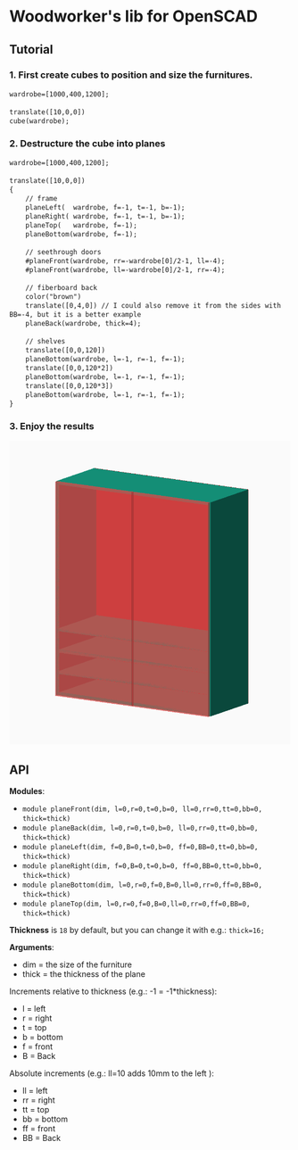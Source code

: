 # Woodworker's lib for OpenSCAD

## Tutorial

### 1. First create cubes to position and size the furnitures.
```scad
wardrobe=[1000,400,1200];

translate([10,0,0])
cube(wardrobe);
```

### 2. Destructure the cube into planes
```scad
wardrobe=[1000,400,1200];

translate([10,0,0])
{
    // frame
    planeLeft(  wardrobe, f=-1, t=-1, b=-1);
    planeRight( wardrobe, f=-1, t=-1, b=-1);
    planeTop(   wardrobe, f=-1);
    planeBottom(wardrobe, f=-1);

    // seethrough doors
    #planeFront(wardrobe, rr=-wardrobe[0]/2-1, ll=-4);
    #planeFront(wardrobe, ll=-wardrobe[0]/2-1, rr=-4);

    // fiberboard back
    color("brown")
    translate([0,4,0]) // I could also remove it from the sides with BB=-4, but it is a better example
    planeBack(wardrobe, thick=4);

    // shelves
    translate([0,0,120]) 
    planeBottom(wardrobe, l=-1, r=-1, f=-1);
    translate([0,0,120*2]) 
    planeBottom(wardrobe, l=-1, r=-1, f=-1);
    translate([0,0,120*3]) 
    planeBottom(wardrobe, l=-1, r=-1, f=-1);
}
```

### 3. Enjoy the results
![./wardrobe.png](./wardrobe.png)


## API

**Modules**:

 - `module planeFront(dim, l=0,r=0,t=0,b=0, ll=0,rr=0,tt=0,bb=0, thick=thick)`
 - `module planeBack(dim, l=0,r=0,t=0,b=0, ll=0,rr=0,tt=0,bb=0, thick=thick)`
 - `module planeLeft(dim, f=0,B=0,t=0,b=0, ff=0,BB=0,tt=0,bb=0, thick=thick)`
 - `module planeRight(dim, f=0,B=0,t=0,b=0, ff=0,BB=0,tt=0,bb=0, thick=thick)`
 - `module planeBottom(dim, l=0,r=0,f=0,B=0,ll=0,rr=0,ff=0,BB=0, thick=thick)`
 - `module planeTop(dim, l=0,r=0,f=0,B=0,ll=0,rr=0,ff=0,BB=0, thick=thick)`

**Thickness** is `18` by default, but you can change it with e.g.: `thick=16;`

**Arguments**:

 - dim = the size of the furniture
 - thick = the thickness of the plane

Increments relative to thickness (e.g.: -1 = -1*thickness):
 - l = left
 - r = right
 - t = top
 - b = bottom
 - f = front
 - B = Back

Absolute increments (e.g.: ll=10 adds 10mm to the left ):
 - ll = left
 - rr = right
 - tt = top
 - bb = bottom
 - ff = front
 - BB = Back
